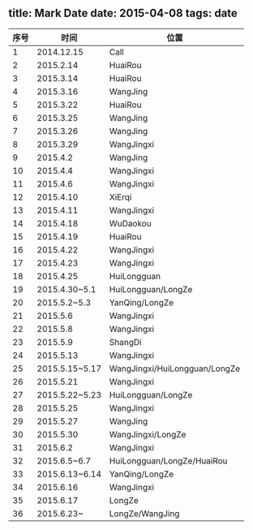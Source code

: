 title: Mark Date
date: 2015-04-08
tags: date
---

|序号|时间|位置|
|----|----|----|
|1|2014.12.15|Call|
|2|2015.2.14|HuaiRou|
|3|2015.3.14|HuaiRou|
|4|2015.3.16|WangJing|
|5|2015.3.22|HuaiRou|
|6|2015.3.25|WangJing|
|7|2015.3.26|WangJing|
|8|2015.3.29|WangJingxi|
|9|2015.4.2|WangJing|
|10|2015.4.4|WangJingxi|
|11|2015.4.6|WangJingxi|
|12|2015.4.10|XiErqi|
|13|2015.4.11|WangJingxi|
|14|2015.4.18|WuDaokou|
|15|2015.4.19|HuaiRou|
|16|2015.4.22|WangJingxi|
|17|2015.4.23|WangJingxi|
|18|2015.4.25|HuiLongguan|
|19|2015.4.30~5.1|HuiLongguan/LongZe|
|20|2015.5.2~5.3|YanQing/LongZe|
|21|2015.5.6|WangJingxi|
|22|2015.5.8|WangJingxi|
|23|2015.5.9|ShangDi|
|24|2015.5.13|WangJingxi|
|25|2015.5.15~5.17|WangJingxi/HuiLongguan/LongZe|
|26|2015.5.21|WangJingxi|
|27|2015.5.22~5.23|HuiLongguan/LongZe|
|28|2015.5.25|WangJingxi|
|29|2015.5.27|WangJing|
|30|2015.5.30|WangJingxi/LongZe|
|31|2015.6.2|WangJingxi|
|32|2015.6.5~6.7|HuiLongguan/LongZe/HuaiRou|
|33|2015.6.13~6.14|YanQing/LongZe|
|34|2015.6.16|WangJingxi|
|35|2015.6.17|LongZe|
|36|2015.6.23~|LongZe/WangJing|